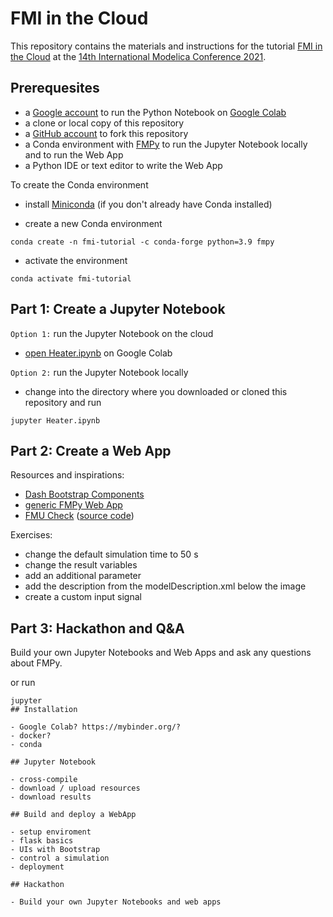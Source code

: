 # FMI in the Cloud

This repository contains the materials and instructions for the tutorial [FMI in the Cloud](https://2021.international.conference.modelica.org/vendor_tutorial.html) at the [14th International Modelica Conference 2021](https://2021.international.conference.modelica.org/).

## Prerequesites

- a [Google account](https://accounts.google.com/SignUp) to run the Python Notebook on [Google Colab](https://colab.research.google.com/)
- a clone or local copy of this repository
- a [GitHub account](https://github.com/join) to fork this repository
- a Conda environment with [FMPy](https://github.com/CATIA-Systems/FMPy) to run the Jupyter Notebook locally and to run the Web App
- a Python IDE or text editor to write the Web App

To create the Conda environment

- install [Miniconda](https://docs.conda.io/en/latest/miniconda.html) (if you don't already have Conda installed)

- create a new Conda environment

```
conda create -n fmi-tutorial -c conda-forge python=3.9 fmpy
```

- activate the environment

```
conda activate fmi-tutorial
```

## Part 1: Create a Jupyter Notebook

`Option 1:` run the Jupyter Notebook on the cloud

- [open Heater.ipynb](https://colab.research.google.com/github/t-sommer/fmi-webapp-tutorial/blob/main/Heater.ipynb) on Google Colab

`Option 2:` run the Jupyter Notebook locally

- change into the directory where you downloaded or cloned this repository and run

```
jupyter Heater.ipynb
```

## Part 2: Create a Web App

Resources and inspirations:

- [Dash Bootstrap Components](https://dash-bootstrap-components.opensource.faculty.ai/)
- [generic FMPy Web App](https://github.com/CATIA-Systems/FMPy/blob/master/fmpy/webapp/__main__.py)
- [FMU Check](https://fmu-check.herokuapp.com/) ([source code](https://github.com/modelica/fmu-check))

Exercises:

- change the default simulation time to 50 s
- change the result variables
- add an additional parameter
- add the description from the modelDescription.xml below the image
- create a custom input signal

## Part 3: Hackathon and Q&A

Build your own Jupyter Notebooks and Web Apps and ask any questions about FMPy.

or run 

```
jupyter 
## Installation

- Google Colab? https://mybinder.org/?
- docker?
- conda

## Jupyter Notebook

- cross-compile
- download / upload resources
- download results

## Build and deploy a WebApp

- setup enviroment
- flask basics
- UIs with Bootstrap
- control a simulation
- deployment

## Hackathon

- Build your own Jupyter Notebooks and web apps
